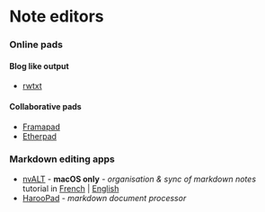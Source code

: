 # Note editors

### Online pads

#### Blog like output

- [rwtxt](https://rwtxt.com/rwtxt/about)

#### Collaborative pads

- [Framapad](https://framapad.org)
- [Etherpad](https://github.com/ether/etherpad-lite)


### Markdown editing apps

- [nvALT](http://brettterpstra.com/projects/nvalt/) - **macOS only** - _organisation & sync of markdown notes_  
    tutorial in [French](http://aya.io/blog/nvalt-prise-de-notes/) | [English](http://bettermess.com/plain-text-primer-nvalt-101/)
- [HarooPad](http://pad.haroopress.com/) - _markdown document processor_